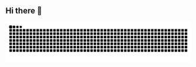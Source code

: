 ## Hi there 👋


![亮色](https://raw.githubusercontent.com/intchensc/intchensc/output/github-contribution-grid-snake.svg)
